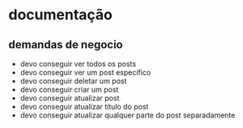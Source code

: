 # documentação

## demandas de negocio
- devo conseguir ver todos os posts
- devo conseguir ver um post especifico
- devo conseguir deletar um post
- devo conseguir criar um post
- devo conseguir atualizar post
- devo conseguir atualizar titulo do post
- devo conseguir atualizar qualquer parte do post separadamente